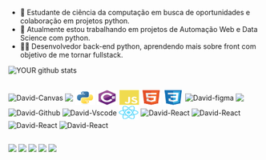 - 👨‍ Estudante de ciência da computação em busca de oportunidades e colaboração em projetos python.
- 🔭 Atualmente estou trabalhando em projetos de Automação Web e Data Science com python.
- 👨‍💻 Desenvolvedor back-end python, aprendendo mais sobre front com objetivo de me tornar fullstack.

![YOUR github stats](https://github-readme-stats.vercel.app/api?username=ThiagoF&show_icons=true&theme=dracula&include_all_commits=true&count_private=true)




<div style="display: inline_block"><br>
  <img align="center" alt="David-Canvas" height="30" width="40" src="https://cdn.jsdelivr.net/gh/devicons/devicon/icons/c/c-original.svg" />
  <img align= "center" src ="https://res.cloudinary.com/practicaldev/image/fetch/s--KGACfmZ6--/c_limit,f_auto,fl_progressive,q_30,w_40/https://dev-to-uploads.s3.amazonaws.com/uploads/badge/badge_image/130/bug-smash-badge.png"/>
  <img align="center" alt="David-Python" height="30" width="40" src="https://raw.githubusercontent.com/devicons/devicon/master/icons/python/python-original.svg">
  <img align="center" alt="David-Csharp" height="30" width="40" src="https://raw.githubusercontent.com/devicons/devicon/master/icons/csharp/csharp-original.svg">
  <img align="center" alt="David-Js" height="30" width="40" src="https://raw.githubusercontent.com/devicons/devicon/master/icons/javascript/javascript-plain.svg">
  <img align="center" alt="David-HTML" height="30" width="40" src="https://raw.githubusercontent.com/devicons/devicon/master/icons/html5/html5-original.svg">
  <img align="center" alt="David-CSS" height="30" width="40" src="https://raw.githubusercontent.com/devicons/devicon/master/icons/css3/css3-original.svg">

  <img align="center" alt="David-figma" height="30" width="40" src="https://cdn.jsdelivr.net/gh/devicons/devicon/icons/figma/figma-original.svg" />
  <img align= "center" src= "https://res.cloudinary.com/practicaldev/image/fetch/s--ytlCYKyP--/c_limit,f_auto,fl_progressive,q_30,w_40/https://dev-to-uploads.s3.amazonaws.com/uploads/badge/badge_image/22/git-sticker.png"/>
  <img align="center" alt="David-Github" height="30" width="40" src="https://cdn.jsdelivr.net/gh/devicons/devicon/icons/firefox/firefox-original.svg" />
  <img align="center" alt="David-Vscode" height="30" width="40" src="https://cdn.jsdelivr.net/gh/devicons/devicon/icons/vscode/vscode-original.svg" />
  <img align="center" alt="David-React" height="30" width="40" src="https://raw.githubusercontent.com/devicons/devicon/master/icons/react/react-original.svg">
  <img align="center" alt="David-React" height="30" width="40" src="https://cdn.jsdelivr.net/gh/devicons/devicon/icons/docker/docker-original-wordmark.svg" />
  <img align="center" alt="David-React" height="30" width="40" src="https://cdn.jsdelivr.net/gh/devicons/devicon/icons/phalcon/phalcon-original.svg" />
  <img align="center" alt="David-React" height="30" width="40" src="https://cdn.jsdelivr.net/gh/devicons/devicon/icons/linux/linux-original.svg" />
  <img align="center" alt="David-React" height="30" width="40" src="https://cdn.jsdelivr.net/gh/devicons/devicon/icons/vscode/vscode-original-wordmark.svg" />
  
</div>
  
##

<div> 
  <a href="https://instagram.com/otherthiago" target="_blank"><img src="https://img.shields.io/badge/-Instagram-%23E4405F?style=for-the-badge&logo=instagram&logoColor=white" target="_blank"></a>
  <a href = "mailto:tvasconcelos6@gmail.com"><img src="https://img.shields.io/badge/-Gmail-%23333?style=for-the-badge&logo=gmail&logoColor=white" target="_blank"></a>
  <a href="https://www.linkedin.com/in/thiago-vasconcelos-a4634a217/" target="_blank"><img src="https://img.shields.io/badge/-LinkedIn-%230077B5?style=for-the-badge&logo=linkedin&logoColor=white" target="_blank"></a> 
  <a href="https://www.twitch.tv/#" target="_blank"><img src="https://img.shields.io/badge/Twitch-9146FF?style=for-the-badge&logo=twitch&logoColor=white" target="_blank"></a>
  <a href="https://discord.gg/#" target="_blank"><img src="https://img.shields.io/badge/Discord-7289DA?style=for-the-badge&logo=discord&logoColor=white" target="_blank"></a> 
</div>
          





          
